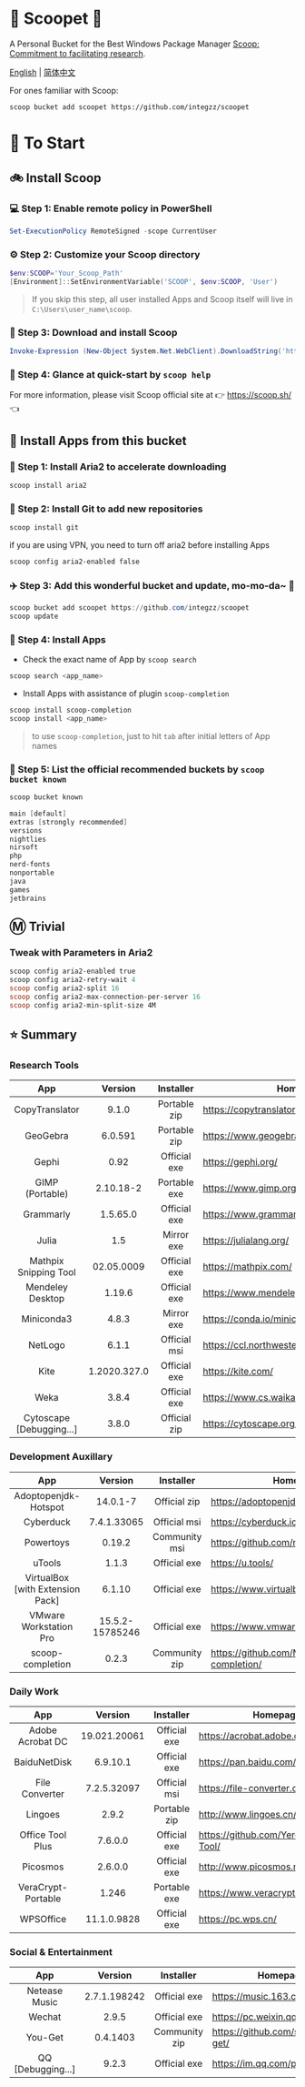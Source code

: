 <div align="left">
<h1 align="left"> 🍨 Scoopet 🍨 </h1>

<p> A Personal Bucket for the Best Windows Package Manager <a href="https://github.com/lukesampson/scoop">Scoop: Commitment to facilitating research</a>.
</p>

<p align="left">
        <a href="README.md">English</a> | <a href="README_CN.md">简体中文</a>
</p>
</div>

For ones familiar with Scoop: 

```
scoop bucket add scoopet https://github.com/integzz/scoopet
```

# :running: To Start

## :bike: Install Scoop

### :computer: Step 1: Enable remote policy in PowerShell

```powershell
Set-ExecutionPolicy RemoteSigned -scope CurrentUser
```

### :gear: Step 2: Customize your Scoop directory

```powershell
$env:SCOOP='Your_Scoop_Path'
[Environment]::SetEnvironmentVariable('SCOOP', $env:SCOOP, 'User')
```

> If you skip this step, all user installed Apps and Scoop itself will live in `C:\Users\user_name\scoop`.

### :hammer: Step 3: Download and install Scoop

```powershell
Invoke-Expression (New-Object System.Net.WebClient).DownloadString('https://get.scoop.sh')
```

### :book: Step 4: Glance at quick-start by `scoop help`

For more information, please visit Scoop official site at 👉 https://scoop.sh/ 👈

## :car: Install Apps from this bucket

### :train: Step 1: Install Aria2 to accelerate downloading

```powershell
scoop install aria2
```

### :ticket: Step 2: Install Git to add new repositories

```powershell
scoop install git
```

if you are using VPN, you need to turn off aria2 before installing Apps

```powershell
scoop config aria2-enabled false
```

### :airplane: Step 3: Add this wonderful bucket and update, mo-mo-da~ :kiss:

```powershell
scoop bucket add scoopet https://github.com/integzz/scoopet
scoop update
```

### :rocket: Step 4: Install Apps

- Check the exact name of App by `scoop search`

```powershell
scoop search <app_name>
```

- Install Apps with assistance of plugin `scoop-completion`

```powershell
scoop install scoop-completion
scoop install <app_name>
```

> to use `scoop-completion`, just to hit `tab` after initial letters of App names

### :100: Step 5: List the official recommended buckets by `scoop bucket known`

```powershell
scoop bucket known

main [default]
extras [strongly recommended]
versions
nightlies
nirsoft
php
nerd-fonts
nonportable
java
games
jetbrains
```

## :m: Trivial

### Tweak with Parameters in Aria2

```powershell
scoop config aria2-enabled true
scoop config aria2-retry-wait 4
scoop config aria2-split 16
scoop config aria2-max-connection-per-server 16
scoop config aria2-min-split-size 4M
```

## :star: Summary

### Research Tools

|           App            |   Version    |  Installer   | Homepage                                  |
| :----------------------: | :----------: | :----------: | ----------------------------------------- |
|      CopyTranslator      |    9.1.0     | Portable zip | https://copytranslator.github.io/         |
|         GeoGebra         |   6.0.591    | Portable zip | https://www.geogebra.org/                 |
|          Gephi           |     0.92     | Official exe | https://gephi.org/                        |
|     GIMP (Portable)      |  2.10.18-2   | Portable exe | https://www.gimp.org/                     |
|        Grammarly         |   1.5.65.0   | Official exe | https://www.grammarly.com/native/windows/ |
|          Julia           |     1.5      |  Mirror exe  | https://julialang.org/                    |
|  Mathpix Snipping Tool   |  02.05.0009  | Official exe | https://mathpix.com/                      |
|     Mendeley Desktop     |    1.19.6    | Official exe | https://www.mendeley.com/                 |
|        Miniconda3        |    4.8.3     |  Mirror exe  | https://conda.io/miniconda.html/          |
|         NetLogo          |    6.1.1     | Official msi | https://ccl.northwestern.edu/netlogo/     |
|           Kite           | 1.2020.327.0 | Official exe | https://kite.com/                         |
|           Weka           |    3.8.4     | Official exe | https://www.cs.waikato.ac.nz/ml/weka/     |
| Cytoscape [Debugging...] |    3.8.0     | Official zip | https://cytoscape.org/                    |

### Development Auxillary

|               App                |     Version     |   Installer   | Homepage                                        |
| :------------------------------: | :-------------: | :-----------: | ----------------------------------------------- |
|       Adoptopenjdk-Hotspot       |    14.0.1-7     | Official zip  | https://adoptopenjdk.net/                       |
|            Cyberduck             |   7.4.1.33065   | Official msi  | https://cyberduck.io/                           |
|            Powertoys             |     0.19.2      | Community msi | https://github.com/microsoft/PowerToys          |
|              uTools              |      1.1.3      | Official exe  | https://u.tools/                                |
| VirtualBox [with Extension Pack] |     6.1.10      | Official exe  | https://www.virtualbox.org/                     |
|      VMware Workstation Pro      | 15.5.2-15785246 | Official exe  | https://www.vmware.com/                         |
|         scoop-completion         |      0.2.3      | Community zip | https://github.com/Moeologist/scoop-completion/ |

### Daily Work

|        App         |   Version    |  Installer   | Homepage                                 |
| :----------------: | :----------: | :----------: | ---------------------------------------- |
|  Adobe Acrobat DC  | 19.021.20061 | Official exe | https://acrobat.adobe.com/               |
|    BaiduNetDisk    |   6.9.10.1   | Official exe | https://pan.baidu.com/                   |
|   File Converter   | 7.2.5.32097  | Official msi | https://file-converter.org/              |
|      Lingoes       |    2.9.2     | Portable zip | http://www.lingoes.cn/                   |
|  Office Tool Plus  |   7.6.0.0    | Official exe | https://github.com/YerongAI/Office-Tool/ |
|      Picosmos      |   2.6.0.0    | Official exe | http://www.picosmos.net/                 |
| VeraCrypt-Portable |    1.246     | Portable exe | https://www.veracrypt.fr/                |
|     WPSOffice      | 11.1.0.9828  | Official exe | https://pc.wps.cn/                       |


### Social & Entertainment

|        App        |   Version    |   Installer   | Homepage                            |
| :---------------: | :----------: | :-----------: | ----------------------------------- |
|   Netease Music   | 2.7.1.198242 | Official exe  | https://music.163.com/              |
|      Wechat       |    2.9.5     | Official exe  | https://pc.weixin.qq.com/           |
|      You-Get      |   0.4.1403   | Community zip | https://github.com/soimort/you-get/ |
| QQ [Debugging...] |    9.2.3     | Official exe  | https://im.qq.com/pcqq/             |
